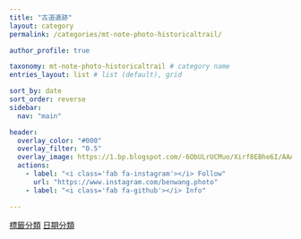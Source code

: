 ```yaml
---
title: "古道遺跡"
layout: category
permalink: /categories/mt-note-photo-historicaltrail/

author_profile: true

taxonomy: mt-note-photo-historicaltrail # category name
entries_layout: list # list (default), grid

sort_by: date
sort_order: reverse
sidebar:
  nav: "main"

header:
  overlay_color: "#000"
  overlay_filter: "0.5"
  overlay_image: https://1.bp.blogspot.com/-6ObULrUCMuo/Xirf8EBhe6I/AAAAAAAA8Ig/9h-_sjEHJRsNPuLP_3Ltxgsf9Rhtf7lqACKgBGAsYHg/s1600/_MG_3538.JPG
  actions:
    - label: "<i class='fab fa-instagram'></i> Follow"
      url: "https://www.instagram.com/benwang.photo"
    - label: "<i class='fab fa-github'></i> Info"

---
```


<a href="/categories/mt-note-photo-historicaltrail_tag/" class="btn btn--primary">標籤分類</a>
<a href="/categories/mt-note-photo-historicaltrail_date/" class="btn btn--primary">日期分類</a>